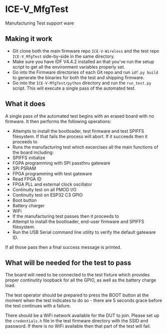 # ICE-V_MfgTest
Manufacturing Test support ware

## Making it work
* Git clone both the main firmware repo `ICE-V-Wireless` and the test repo
`ICE-V_MfgTest` side-by-side in the same directory.
* Make sure you have IDF V4.4.2 installed an that you've run the setup
script to get all the environment variables properly set.
* Go into the Firmware directories of each Git repo and run `idf.py build`
to generate the binaries for both the test and shipping firmware.
* Go into the `ICE-V-MfgTest/python` directory and run the `run_test.py`
script. This will execute a single pass of the automated test.

## What it does
A single pass of the automated test begins with an erased board with no
firmware. It then performs the following operations:
* Attempts to install the bootloader, test firmware and test SPIFFS filesystem.
If that fails the process will abort. If it succeeds then it proceeds to
* Runs the manufacturing test which excercises all the main functions of the
board including:
 * SPIFFS initialize
 * FGPA programming with SPI passthru gateware
 * SPI PSRAM
 * FPGA programming with test gateware
 * Read FPGA ID
 * FPGA PLL and external clock oscillator
 * Continuity test on all PMOD I/O
 * Continuity test on ESP32 C3 GPIO
 * Boot button
 * Battery charger
 * WiFi
* If the manufacturing test passes then it proceeds to
* Attempt to install the bootloader, end-user firmware and SPIFFS filesystem.
* Run the USB Serial command line utility to verify the default gateware ID.

If all those pass then a final success message is printed.

## What will be needed for the test to pass
The board will need to be connected to the test fixture which provides proper
continutity loopback for all the GPIO, as well as the battery charge load.

The test operator should be prepared to press the BOOT button at the moment
when the test indicates to do so - there are 5 seconds grace before the test
continues with a failure.

There should be a WiFi network available for the DUT to join. Please set up the
`credentials.h` file in the test firmware directory with the SSID and password.
If there is no WiFi available then that part of the test will fail.


